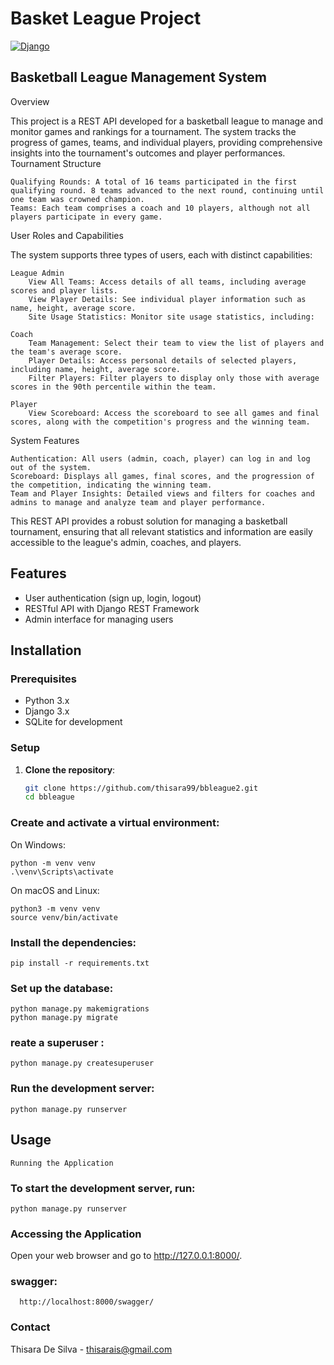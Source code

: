 
# Basket League Project

[![Django](https://img.shields.io/badge/Django-3.2.3-green.svg)](https://www.djangoproject.com/)

## Basketball League Management System
Overview

This project is a REST API developed for a basketball league to manage and monitor games and rankings for a tournament. The system tracks the progress of games, teams, and individual players, providing comprehensive insights into the tournament's outcomes and player performances.
Tournament Structure

    Qualifying Rounds: A total of 16 teams participated in the first qualifying round. 8 teams advanced to the next round, continuing until one team was crowned champion.
    Teams: Each team comprises a coach and 10 players, although not all players participate in every game.

User Roles and Capabilities

The system supports three types of users, each with distinct capabilities:

    League Admin
        View All Teams: Access details of all teams, including average scores and player lists.
        View Player Details: See individual player information such as name, height, average score.
        Site Usage Statistics: Monitor site usage statistics, including:

    Coach
        Team Management: Select their team to view the list of players and the team's average score.
        Player Details: Access personal details of selected players, including name, height, average score.
        Filter Players: Filter players to display only those with average scores in the 90th percentile within the team.

    Player
        View Scoreboard: Access the scoreboard to see all games and final scores, along with the competition's progress and the winning team.

System Features

    Authentication: All users (admin, coach, player) can log in and log out of the system.
    Scoreboard: Displays all games, final scores, and the progression of the competition, indicating the winning team.
    Team and Player Insights: Detailed views and filters for coaches and admins to manage and analyze team and player performance.

This REST API provides a robust solution for managing a basketball tournament, ensuring that all relevant statistics and information are easily accessible to the league's admin, coaches, and players.

## Features

- User authentication (sign up, login, logout)
- RESTful API with Django REST Framework
- Admin interface for managing users

## Installation

### Prerequisites

- Python 3.x
- Django 3.x
- SQLite for development

### Setup

1. **Clone the repository**:
   ```sh
   git clone https://github.com/thisara99/bbleague2.git
   cd bbleague
### Create and activate a virtual environment:

On Windows:

    python -m venv venv
    .\venv\Scripts\activate

On macOS and Linux:

    python3 -m venv venv
    source venv/bin/activate

### Install the dependencies:

    pip install -r requirements.txt

### Set up the database:

    python manage.py makemigrations 
    python manage.py migrate 

### reate a superuser :

    python manage.py createsuperuser


### Run the development server:

    python manage.py runserver

## Usage

    Running the Application
### To start the development server, run:

    python manage.py runserver

### Accessing the Application
Open your web browser and go to http://127.0.0.1:8000/.

### swagger:

      http://localhost:8000/swagger/


### Contact
Thisara De Silva - thisarais@gmail.com
